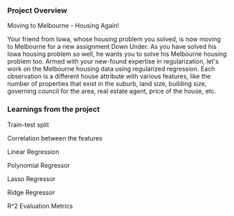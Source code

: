 ### Project Overview

 Moving to Melbourne - Housing Again!

Your friend from Iowa, whose housing problem you solved, is now moving to Melbourne for a new assignment Down Under. As you have solved his Iowa housing problem so well, he wants you to solve his Melbourne housing problem too. Armed with your new-found expertise in regularization, let's work on the Melbourne housing data using regularized regression. Each observation is a different house attribute with various features, like the number of properties that exist in the suburb, land size, building size, governing council for the area, real estate agent, price of the house, etc.


### Learnings from the project

 Train-test split

Correlation between the features

Linear Regression

Polynomial Regressor

Lasso Regressor

Ridge Regressor

R^2 Evaluation Metrics


